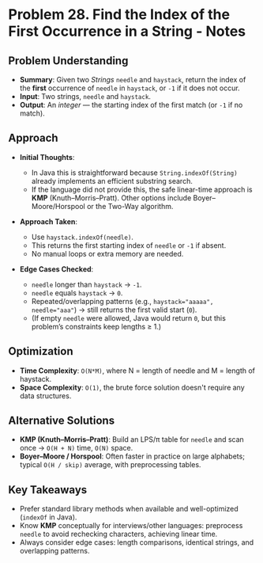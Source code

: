 # Problem 28. Find the Index of the First Occurrence in a String - Notes
## Problem Understanding
* **Summary**: Given two *Strings* `needle` and `haystack`, return the index of the **first** occurrence of `needle` in `haystack`, or `-1` if it does not occur.
* **Input**: Two strings, `needle` and `haystack`.
* **Output**: An *integer* — the starting index of the first match (or `-1` if no match).

## Approach
* **Initial Thoughts**:
  * In Java this is straightforward because `String.indexOf(String)` already implements an efficient substring search.
  * If the language did not provide this, the safe linear-time approach is **KMP** (Knuth–Morris–Pratt). Other options include Boyer–Moore/Horspool or the Two-Way algorithm.

* **Approach Taken**:
  * Use `haystack.indexOf(needle)`.
  * This returns the first starting index of `needle` or `-1` if absent.
  * No manual loops or extra memory are needed.

* **Edge Cases Checked**:
  * `needle` longer than `haystack` → `-1`.
  * `needle` equals `haystack` → `0`.
  * Repeated/overlapping patterns (e.g., `haystack="aaaaa", needle="aaa"`) → still returns the first valid start (`0`).
  * (If empty `needle` were allowed, Java would return `0`, but this problem’s constraints keep lengths ≥ 1.)

## Optimization
 - **Time Complexity**: `O(N*M)`, where N = length of needle and M = length of haystack.
 - **Space Complexity**: `O(1)`, the brute force solution doesn't require any data structures.

## Alternative Solutions
* **KMP (Knuth–Morris–Pratt)**: Build an LPS/π table for `needle` and scan once → `O(H + N)` time, `O(N)` space.
* **Boyer–Moore / Horspool**: Often faster in practice on large alphabets; typical `O(H / skip)` average, with preprocessing tables.

## Key Takeaways
* Prefer standard library methods when available and well-optimized (`indexOf` in Java).
* Know **KMP** conceptually for interviews/other languages: preprocess `needle` to avoid rechecking characters, achieving linear time.
* Always consider edge cases: length comparisons, identical strings, and overlapping patterns.

